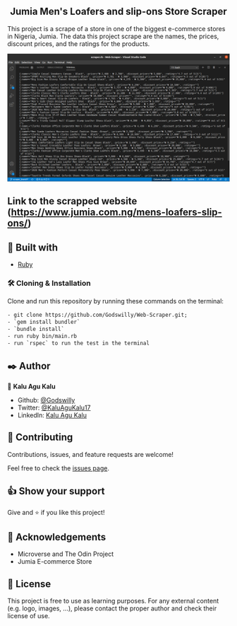 <h2 align="center">Jumia Men's Loafers and slip-ons Store Scraper</h2>

This project is a scrape of a store in one of the biggest e-commerce stores in Nigeria, Jumia. The data this project scrape are the names, the prices, discount prices, and the ratings for the products.

![screenshot](assets/Screenshot.png)

## Link to the scrapped website (https://www.jumia.com.ng/mens-loafers-slip-ons/)

## 🔧 Built with<a name = "built_using"></a>

- [Ruby](https://www.ruby-lang.org/)

### 🛠 Cloning & Installation <a name = "installing"></a>

Clone and run this repository by running these commands on the terminal:

```
- git clone https://github.com/Godswilly/Web-Scraper.git;
- `gem install bundler`
- `bundle install`
- run ruby bin/main.rb
- run `rspec` to run the test in the terminal
```


## ✒️ Author <a name = "author"></a>

👤 **Kalu Agu Kalu**

- Github: [@Godswilly](https://github.com/Godswilly)
- Twitter: [@KaluAguKalu17](https://twitter.com/KaluAguKalu17)
- LinkedIn: [Kalu Agu Kalu](https://www.linkedin.com/in/kalu-agu-kalu/)

## 🤝 Contributing

Contributions, issues, and feature requests are welcome!

Feel free to check the [issues page](https://github.com/Godswilly/Web-Scraper/issues).

## 👍 Show your support

Give and ⭐️ if you like this project!

## 📝 Acknowledgements

- Microverse and The Odin Project
- Jumia E-commerce Store

## 📝 License

This project is free to use as learning purposes. For any external content (e.g. logo, images, ...), please contact the proper author and check their license of use.
